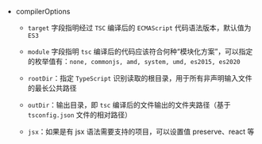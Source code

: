 - compilerOptions
  - `target` 字段指明经过 `TSC` 编译后的 `ECMAScript` 代码语法版本，默认值为 `ES3`

  - `module` 字段指明 `tsc` 编译后的代码应该符合何种“模块化方案”，可以指定的枚举值有：`none, commonjs, amd, system, umd, es2015, es2020`

  - `rootDir`：指定 `TypeScript` 识别读取的根目录，用于所有非声明输入文件的最长公共路径

  - `outDir`：输出目录，即 `tsc` 编译后的文件输出的文件夹路径（基于 `tsconfig.json` 文件的相对路径）

  - `jsx`：如果是有 jsx 语法需要支持的项目，可以设置值 preserve、react 等